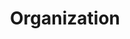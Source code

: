 ---
redirect: "/docs/organization/organization.html"
title: "Organization"
mainPage: false
order: 4
---